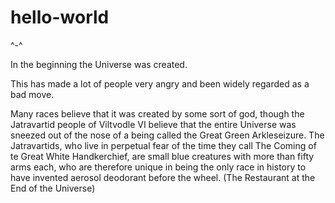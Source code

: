 # hello-world
^-^

In the beginning the Universe was created. 

This has made a lot of people very angry and been widely regarded as a bad move.

Many races believe that it was created by some sort of god, though the Jatravartid people of Viltvodle VI believe that the entire Universe was sneezed out of the nose of a being called the Great Green Arkleseizure. The Jatravartids, who live in perpetual fear of the time they call The Coming of te Great White Handkerchief, are small blue creatures with more than fifty arms each, who are therefore unique in being the only race in history to have invented aerosol deodorant before the wheel. (The Restaurant at the End of the Universe)
